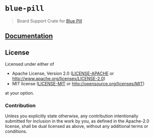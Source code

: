 # `blue-pill`

> Board Support Crate for [Blue Pill]

[Blue Pill]: http://wiki.stm32duino.com/index.php?title=Blue_Pill

## [Documentation](https://japaric.github.io/blue-pill/blue_pill)

## License

Licensed under either of

- Apache License, Version 2.0 ([LICENSE-APACHE](LICENSE-APACHE) or
  http://www.apache.org/licenses/LICENSE-2.0)
- MIT license ([LICENSE-MIT](LICENSE-MIT) or http://opensource.org/licenses/MIT)

at your option.

### Contribution

Unless you explicitly state otherwise, any contribution intentionally submitted
for inclusion in the work by you, as defined in the Apache-2.0 license, shall be
dual licensed as above, without any additional terms or conditions.
